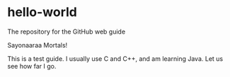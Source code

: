 # hello-world
The repository for the GitHub web guide

Sayonaaraa Mortals!

This is a test guide. I usually use C and C++, and am learning Java.
Let us see how far I go.
